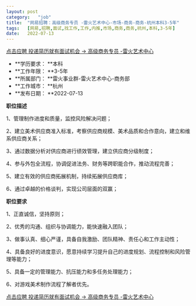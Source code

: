 ```yaml
---
layout:	post
category:	"job"
title:	"网易招聘：高级商务专员 -雷火艺术中心-市场-商务-商务-杭州本科3-5年"
tags:	[网易,招聘,面试,找工作,工作,内推,市场,商务,商务,杭州,本科,3-5年]
date:	2022-07-13
---
```


[点击应聘 投递简历就有面试机会 ->  高级商务专员 -雷火艺术中心](http://mobile.bole.netease.com/bole/boleDetail?id=16025&employeeId=346f03c3cda5f04c&key=all)



- **学历要求： **本科
- **工作年限： **3-5年
- **所属部门： **雷火事业群-雷火艺术中心-商务部
- **工作城市： **杭州
- **发布日期： **2022-07-13



**职位描述**

1、管理制作进度和质量，监控风险解决问题；

2、建立美术供应商准入标准，考察供应商规模、美术品质和合作意向，建立和维系供应商关系；

3、通过数据分析对供应商进行绩效管理，建立供应商分级制度；

4、参与外包全流程，协调促进法务、财务等跨职能合作，推动流程完善；

5、建立有效的供应商拓展机制，持续拓展供应商库；

6、通过卓越的价格谈判，实现公司层面的双赢；







**职位要求**

1、正直诚信，坚持原则；

2、优秀的沟通、组织与协调能力，能快速融入团队；

3、做事认真、细心严谨，具备自我激励、团队精神、责任心和工作主动性；

4、具备良好的进度意识，愿意持续学习提升自己的进度规划、流程控制和风险管理等能力；

5、具备一定的管理能力、抗压能力和多任务处理能力；

6、对游戏美术制作流程了解者优先。







[点击应聘 投递简历就有面试机会 ->  高级商务专员 -雷火艺术中心](http://mobile.bole.netease.com/bole/boleDetail?id=16025&employeeId=346f03c3cda5f04c&key=all)